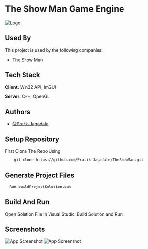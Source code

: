 
# The Show Man Game Engine




![Logo](https://github.com/Pratik-Jagadale/TheShowMan/blob/main/Assets/Logo/Logo.png)


## Used By

This project is used by the following companies:

- The Show Man


## Tech Stack

**Client:** Win32 API, ImGUI

**Server:** C++, OpenGL


## Authors

- [@Pratik-Jagadale](https://github.com/Pratik-Jagadale)


## Setup Repository

First Clone The Repo Using 

```bash
    git clone https://github.com/Pratik-Jagadale/TheShowMan.git
```

## Generate Project Files

```bash
  Run buildProjectSolution.bat
```

## Build And Run
  Open Solution File In Visual Studio.
  Build Solution and Run.
    
## Screenshots

![App Screenshot](https://github.com/Pratik-Jagadale/TheShowMan/blob/main/Assets/ScreenShots/Screenshot_Utpati.png)
![App Screenshot](https://github.com/Pratik-Jagadale/TheShowMan/blob/main/Assets/ScreenShots/Screenshot_VoxelEngine.png)

